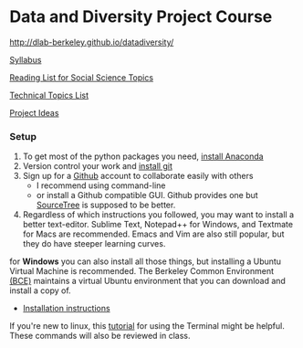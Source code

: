 # Data and Diversity Project Course

http://dlab-berkeley.github.io/datadiversity/

[Syllabus](https://docs.google.com/document/d/1uWWr_HeHlff5eI28MPLN47RDh32pxt8Xmwa4nP_0t6Q/edit)

[Reading List for Social Science Topics](/datadiversity/readings.html)

[Technical Topics List](/datadiveristy/technical_topics.html)

[Project Ideas](/datadiversity/ideas.html)

### Setup

1. To get most of the python packages you need, [install Anaconda](http://continuum.io/downloads#all)
2. Version control your work and [install git](https://git-scm.com/book/en/v2/Getting-Started-Installing-Git)
3. Sign up for a [Github](https://github.com/) account to collaborate easily with others
   - I recommend using command-line
   - or install a Github compatible GUI.  Github provides one but [SourceTree](https://www.sourcetreeapp.com/) is supposed to be better.
4. Regardless of which instructions you followed, you may want to install a better text-editor.  Sublime Text, Notepad++ for Windows, and Textmate for Macs are recommended.  Emacs and Vim are also still popular, but they do have steeper learning curves.

for **Windows** you can also install all those things, but installing a Ubuntu Virtual Machine is recommended.
The Berkeley Common Environment [(BCE)](http://bce.berkeley.edu/) maintains a virtual Ubuntu environment that you can download and install a copy of.

- [Installation instructions](http://bce.berkeley.edu/install.html)

If you're new to linux, this [tutorial](http://linuxcommand.org/learning_the_shell.php) for using the Terminal might be helpful.  These commands will also be reviewed in class.


